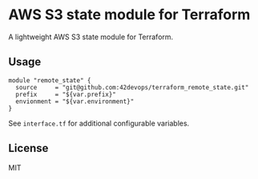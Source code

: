 # AWS S3 state module for Terraform

A lightweight AWS S3 state module for Terraform.

## Usage

```
module "remote_state" {
  source     = "git@github.com:42devops/terraform_remote_state.git"
  prefix     = "${var.prefix}"
  envionment = "${var.environment}"
}
```

See `interface.tf` for additional configurable variables.

## License

MIT
